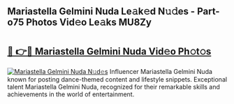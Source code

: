 ## Mariastella Gelmini Nuda Le𝚊k𝚎d N𝚞𝚍es - Part-o75 Photos Vid𝚎o Le𝚊ks MU8Zy

# <h2><a href="http://fbeika.evod.top/?m=Mariastella+Gelmini+Nuda">🔗 👉🔴 Mariastella Gelmini Nuda Vid𝚎o Ph𝚘t𝚘s</a></h2>

[![Mariastella Gelmini Nuda N𝚞d𝚎s](https://i.imgur.com/8V9OHl7.gif)](http://fbeika.evod.top/?m=Mariastella+Gelmini+Nuda)
Influencer Mariastella Gelmini Nuda known for posting dance-themed content and lifestyle snippets. Exceptional talent Mariastella Gelmini Nuda, recognized for their remarkable skills and achievements in the world of entertainment. 
